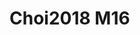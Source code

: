 <a name="material" />

# Choi2018 M16
<script type="application/ld+json">
  {
    "@context": "https://schema.org/",
    "@type": "ChemicalSubstance",
    "http://purl.org/dc/terms/conformsTo":
      {
        "@type": "CreativeWork",
        "@id": "https://bioschemas.org/profiles/ChemicalSubstance/0.4-RELEASE/"
      },
    "@id": "https://egonw.github.io/nanowiki/nanowiki527.html#material",
    "name": "Choi2018 M16",
    "sameAs: "http://127.0.0.1/mediawiki/index.php/Special:URIResolver/Choi2018_M16"
  }
</script>

